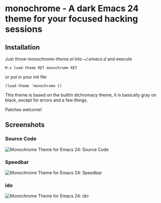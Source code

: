 # monochrome - A dark Emacs 24 theme for your focused hacking sessions

## Installation

Just throw _monochrome-theme.el_ into _~/.emacs.d_ and execute

    M-x load-theme RET monochrome RET

or put in your init file

    (load-theme 'monochrome t)

This theme is based on the builtin dichromacy theme, it is basically
gray on black, except for errors and a few things.

Patches welcome!

## Screenshots

### Source Code

![Monochrome Theme for Emacs 24: Source Code](http://raw.github.com/fxn/monochrome-theme.el/master/monochrome-theme.el.png)

### Speedbar

![Monochrome Theme for Emacs 24: Speedbar](http://raw.github.com/fxn/monochrome-theme.el/master/speedbar.png)

### ido

![Monochrome Theme for Emacs 24: ido](http://raw.github.com/fxn/monochrome-theme.el/master/ido.png)
